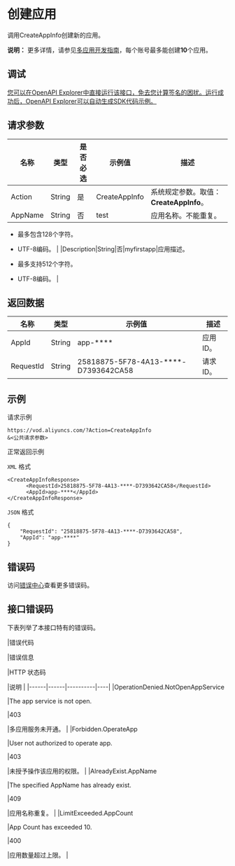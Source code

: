 # 创建应用

调用CreateAppInfo创建新的应用。

**说明：** 更多详情，请参见[多应用开发指南](~~113600~~)，每个账号最多能创建**10**个应用。

## 调试

[您可以在OpenAPI Explorer中直接运行该接口，免去您计算签名的困扰。运行成功后，OpenAPI Explorer可以自动生成SDK代码示例。](https://api.aliyun.com/#product=vod&api=CreateAppInfo&type=RPC&version=2017-03-21)

## 请求参数

|名称|类型|是否必选|示例值|描述|
|--|--|----|---|--|
|Action|String|是|CreateAppInfo|系统规定参数。取值：**CreateAppInfo**。 |
|AppName|String|否|test|应用名称。不能重复。

 -   最多包含128个字符。
-   UTF-8编码。 |
|Description|String|否|myfirstapp|应用描述。

 -   最多支持512个字符。
-   UTF-8编码。 |

## 返回数据

|名称|类型|示例值|描述|
|--|--|---|--|
|AppId|String|app-\*\*\*\*|应用ID。 |
|RequestId|String|25818875-5F78-4A13-\*\*\*\*-D7393642CA58|请求ID。 |

## 示例

请求示例

```
https://vod.aliyuncs.com/?Action=CreateAppInfo
&<公共请求参数>
```

正常返回示例

`XML` 格式

```
<CreateAppInfoResponse>
      <RequestId>25818875-5F78-4A13-****-D7393642CA58</RequestId>
	  <AppId>app-****</AppId>
</CreateAppInfoResponse>
```

`JSON` 格式

```
{
    "RequestId": "25818875-5F78-4A13-****-D7393642CA58",
    "AppId": "app-****"
}
```

## 错误码

访问[错误中心](https://error-center.aliyun.com/status/product/vod)查看更多错误码。

## 接口错误码

下表列举了本接口特有的错误码。

|错误代码

|错误信息

|HTTP 状态码

|说明 |
|------|------|----------|----|
|OperationDenied.NotOpenAppService

|The app service is not open.

|403

|多应用服务未开通。 |
|Forbidden.OperateApp

|User not authorized to operate app.

|403

|未授予操作该应用的权限。 |
|AlreadyExist.AppName

|The specified AppName has already exist.

|409

|应用名称重复。 |
|LimitExceeded.AppCount

|App Count has exceeded 10.

|400

|应用数量超过上限。 |

